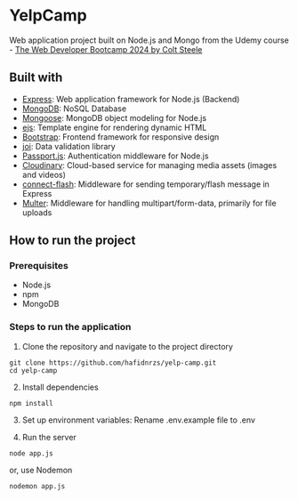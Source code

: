 # YelpCamp

Web application project built on Node.js and Mongo from the Udemy course - [The Web Developer Bootcamp 2024 by Colt Steele](https://www.udemy.com/course/the-web-developer-bootcamp)

## Built with

-   [Express](https://expressjs.com/): Web application framework for Node.js (Backend)
-   [MongoDB](https://www.mongodb.com/): NoSQL Database
-   [Mongoose](https://mongoosejs.com/): MongoDB object modeling for Node.js
-   [ejs](https://ejs.co/): Template engine for rendering dynamic HTML
-   [Bootstrap](https://getbootstrap.com/): Frontend framework for responsive design
-   [joi](https://joi.dev/): Data validation library
-   [Passport.js](https://www.passportjs.org/): Authentication middleware for Node.js
-   [Cloudinary](https://cloudinary.com/): Cloud-based service for managing media assets (images and videos)
-   [connect-flash](https://www.npmjs.com/package/connect-flash): Middleware for sending temporary/flash message in Express
-   [Multer](https://www.npmjs.com/package/multer): Middleware for handling multipart/form-data, primarily for file uploads

## How to run the project

### Prerequisites

-   Node.js
-   npm
-   MongoDB

### Steps to run the application

1. Clone the repository and navigate to the project directory

```
git clone https://github.com/hafidnrzs/yelp-camp.git
cd yelp-camp
```

2. Install dependencies

```
npm install
```

3. Set up environment variables: Rename .env.example file to .env

4. Run the server

```
node app.js
```

or, use Nodemon

```
nodemon app.js
```
